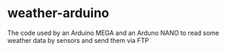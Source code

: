 # weather-arduino
The code used by an Arduino MEGA and an Arduno NANO to read some weather data by sensors and send them via FTP
